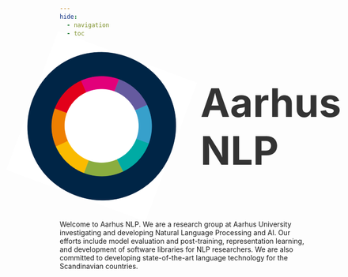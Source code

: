 ```yaml
---
hide:
  - navigation
  - toc
---
```



<div style="display: flex; align-items: center; gap: 50px; text-align: left; justify-content: center;"> 
    <img src="images/logo.svg" width="300" alt="AarhusNLP Logo" style="animation: spin 30s linear infinite;"> 
    <h1 style="font-size: 5rem; font-weight: bold; color: #333; margin: 0;">Aarhus NLP</h1> 
</div>

<style>
@keyframes spin {
    from { transform: rotate(0deg); }
    to { transform: rotate(360deg); }
}
</style>


# 

Welcome to Aarhus NLP.
We are a research group at Aarhus University investigating and developing Natural Language Processing and AI.
Our efforts include model evaluation and post-training, representation learning, and development of software libraries for NLP researchers.
We are also committed to developing state-of-the-art language technology for the Scandinavian countries.

